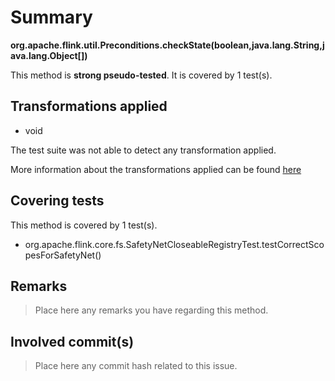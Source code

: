 # Summary
**org.apache.flink.util.Preconditions.checkState(boolean,java.lang.String,java.lang.Object[])**

This method is **strong pseudo-tested**.
It is covered by 1 test(s). 


## Transformations applied

- void


The test suite was not able to detect any transformation applied.

More information about the transformations applied can be found [here](https://github.com/STAMP-project/pitest-descartes)

## Covering tests
This method is covered by 1 test(s).
* org.apache.flink.core.fs.SafetyNetCloseableRegistryTest.testCorrectScopesForSafetyNet()


## Remarks
> Place here any remarks you have regarding this method.

## Involved commit(s)

> Place here any commit hash related to this issue.
